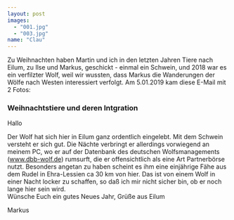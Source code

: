 ```yaml
---
layout: post
images:
  - "001.jpg"
  - "003.jpg"
name: "Clau"
---
```


Zu Weihnachten haben Martin und ich in den letzten Jahren Tiere nach Eilum, zu Ilse und Markus, geschickt - einmal ein Schwein, und 2018 war es ein verfilzter Wolf, weil wir wussten, dass Markus die Wanderungen der Wölfe nach Westen interessiert verfolgt. Am 5.01.2019 kam diese E-Mail mit 2 Fotos:

### Weihnachtstiere und deren Intgration

Hallo

Der Wolf hat sich hier in Eilum ganz ordentlich eingelebt. Mit dem Schwein versteht er sich gut. Die Nächte verbringt er allerdings vorwiegend an meinem PC, wo er auf der Datenbank des deutschen Wolfsmanagements (www.dbb-wolf.de) rumsurft, die er offensichtlich als eine Art Partnerbörse nutzt. Besonders angetan zu haben scheint es ihm eine einjährige Fähe aus dem Rudel in Ehra-Lessien ca 30 km von hier. Das ist von einem Wolf in einer Nacht locker zu schaffen, so daß ich mir nicht sicher bin, ob er noch lange hier sein wird. \
Wünsche Euch ein gutes Neues Jahr, Grüße aus Eilum

Markus
